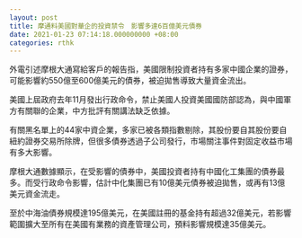 ```yaml
---
layout: post
title: 摩通料美國對華企的投資禁令　影響多達6百億美元債券
date: 2021-01-23 07:14:18.000000000 +08:00
categories: rthk
---
```


外電引述摩根大通寫給客戶的報告指，美國限制投資者持有多家中國企業的證券，可能影響約550億至600億美元的債券，被迫拋售導致大量資金流出。

美國上屆政府去年11月發出行政命令，禁止美國人投資美國國防部認為，與中國軍方有關聯的企業，中方批評有關講法缺乏依據。

有關黑名單上的44家中資企業，多家已被各類指數剔除，其股份要自其股份要自紐約證券交易所除牌，但很多債券透過子公司發行，市場關注事件對固定收益市場有多大影響。

摩根大通數據顯示，在受影響的債券中，美國投資者持有中國化工集團的債券最多。而受行政命令影響，估計中化集團已有10億美元債券被迫拋售，或再有13億美元資金流走。

至於中海油債券規模達195億美元，在美國註冊的基金持有超過32億美元，若影響範圍擴大至所有在美國有業務的資產管理公司，預料影響規模達35億美元。
